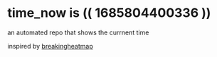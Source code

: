 # time_now is (( 1685804400336 ))

an automated repo that shows the currnent time

inspired by [breakingheatmap](https://github.com/breakingheatmap/breakingheatmap)